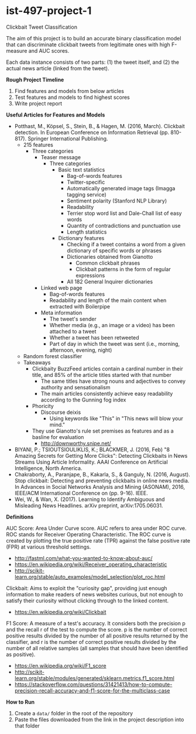 # ist-497-project-1

Clickbait Tweet Classification

The aim of this project is to build an accurate binary classification model that can discriminate clickbait tweets from legitimate ones with high F-measure and AUC scores.

Each data instance consists of two parts: (1) the tweet itself, and (2) the actual news article (linked from the tweet).

**Rough Project Timeline**

1. Find features and models from below articles
2. Test features and models to find highest scores
3. Write project report

**Useful Articles for Features and Models**

- Potthast, M., Köpsel, S., Stein, B., & Hagen, M. (2016, March). Clickbait detection. In European Conference on Information Retrieval (pp. 810-817). Springer International Publishing.
  - 215 features
    - Three categories
      - Teaser message
        - Three categories
          - Basic text statistics
            - Bag-of-words features
            - Twitter-specific
            - Automatically generated image tags (Imagga tagging service)
            - Sentiment polarity (Stanford NLP Library)
            - Readability
            - Terrier stop word list and Dale-Chall list of easy words
            - Quantity of contradictions and punctuation use
            - Length statistics
          - Dictionary features
            - Checking if a tweet contains a word from a given dictionary of specific words or phrases
            - Dictionaries obtained from Gianotto
              - Common clickbait phrases
              - Clickbait patterns in the form of regular expressions
            - All 182 General Inquirer dictionaries
      - Linked web page
        - Bag-of-words features
        - Readability and length of the main content when extracted with Boilerpipe
      - Meta information
        - The tweet's sender
        - Whether media (e.g., an image or a video) has been attached to a tweet
        - Whether a tweet has been retweeted
        - Part of day in which the tweet was sent (i.e., morning, afternoon, evening, night)
  - Random forest classifier
  - Takeaways
    - Clickbaity BuzzFeed articles contain a cardinal number in their title, and 85% of the article titles started with that number
      - The same titles have strong nouns and adjectives to convey authority and sensationalism
      - The main articles consistently achieve easy readability according to the Gunning fog index
    - Phoricity
      - Discourse deixis
        - Using keywords like "This" in "This news will blow your mind."
    - They use Gianotto's rule set premises as features and as a basline for evaluation
      - http://downworthy.snipe.net/
- BIYANI, P.; TSIOUTSIOULIKLIS, K.; BLACKMER, J. (2016, Feb) "8 Amazing Secrets for Getting More Clicks": Detecting Clickbaits in News Streams Using Article Informality. AAAI Conference on Artificial Intelligence, North America.
- Chakraborty, A., Paranjape, B., Kakarla, S., & Ganguly, N. (2016, August). Stop clickbait: Detecting and preventing clickbaits in online news media. In Advances in Social Networks Analysis and Mining (ASONAM), 2016, IEEE/ACM International Conference on (pp. 9-16). IEEE.
- Wei, W., & Wan, X. (2017). Learning to Identify Ambiguous and Misleading News Headlines. arXiv preprint, arXiv:1705.06031.

**Definitions**

AUC Score: Area Under Curve score. AUC refers to area under ROC curve. ROC stands for Receiver Operating Characteristic. The ROC curve is created by plotting the true positive rate (TPR) against the false positive rate (FPR) at various threshold settings.

- http://fastml.com/what-you-wanted-to-know-about-auc/
- https://en.wikipedia.org/wiki/Receiver_operating_characteristic
- http://scikit-learn.org/stable/auto_examples/model_selection/plot_roc.html

Clickbait: Aims to exploit the "curiosity gap", providing just enough information to make readers of news websites curious, but not enough to satisfy their curiosity without clicking through to the linked content.

- https://en.wikipedia.org/wiki/Clickbait

F1 Score: A measure of a test's accuracy. It considers both the precision p and the recall r of the test to compute the score. p is the number of correct positive results divided by the number of all positive results returned by the classifier, and r is the number of correct positive results divided by the number of all relative samples (all samples that should have been identified as positive).

- https://en.wikipedia.org/wiki/F1_score
- http://scikit-learn.org/stable/modules/generated/sklearn.metrics.f1_score.html
- https://stackoverflow.com/questions/31421413/how-to-compute-precision-recall-accuracy-and-f1-score-for-the-multiclass-case

**How to Run**

1. Create a `data/` folder in the root of the repository
2. Paste the files downloaded from the link in the project description into that folder
